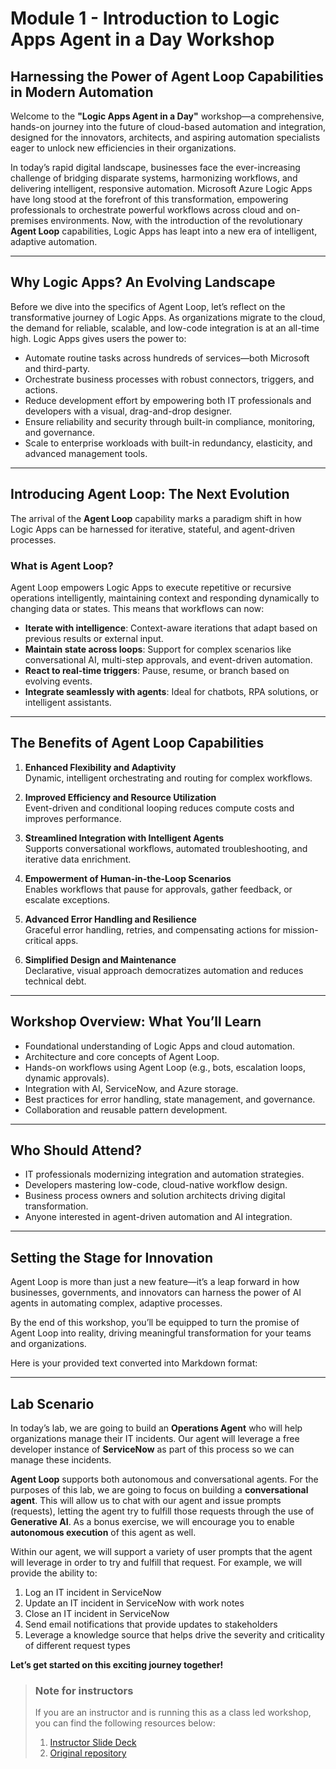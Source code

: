 # Module 1 - Introduction to Logic Apps Agent in a Day Workshop

## Harnessing the Power of Agent Loop Capabilities in Modern Automation

Welcome to the **"Logic Apps Agent in a Day"** workshop—a comprehensive, hands-on journey into the future of cloud-based automation and integration, designed for the innovators, architects, and aspiring automation specialists eager to unlock new efficiencies in their organizations.

In today’s rapid digital landscape, businesses face the ever-increasing challenge of bridging disparate systems, harmonizing workflows, and delivering intelligent, responsive automation. Microsoft Azure Logic Apps have long stood at the forefront of this transformation, empowering professionals to orchestrate powerful workflows across cloud and on-premises environments. Now, with the introduction of the revolutionary **Agent Loop** capabilities, Logic Apps has leapt into a new era of intelligent, adaptive automation.

---

## Why Logic Apps? An Evolving Landscape

Before we dive into the specifics of Agent Loop, let’s reflect on the transformative journey of Logic Apps. As organizations migrate to the cloud, the demand for reliable, scalable, and low-code integration is at an all-time high. Logic Apps gives users the power to:

- Automate routine tasks across hundreds of services—both Microsoft and third-party.
- Orchestrate business processes with robust connectors, triggers, and actions.
- Reduce development effort by empowering both IT professionals and developers with a visual, drag-and-drop designer.
- Ensure reliability and security through built-in compliance, monitoring, and governance.
- Scale to enterprise workloads with built-in redundancy, elasticity, and advanced management tools.

---

## Introducing Agent Loop: The Next Evolution

The arrival of the **Agent Loop** capability marks a paradigm shift in how Logic Apps can be harnessed for iterative, stateful, and agent-driven processes.

### What is Agent Loop?

Agent Loop empowers Logic Apps to execute repetitive or recursive operations intelligently, maintaining context and responding dynamically to changing data or states. This means that workflows can now:

- **Iterate with intelligence**: Context-aware iterations that adapt based on previous results or external input.
- **Maintain state across loops**: Support for complex scenarios like conversational AI, multi-step approvals, and event-driven automation.
- **React to real-time triggers**: Pause, resume, or branch based on evolving events.
- **Integrate seamlessly with agents**: Ideal for chatbots, RPA solutions, or intelligent assistants.

---

## The Benefits of Agent Loop Capabilities

1. **Enhanced Flexibility and Adaptivity**  
   Dynamic, intelligent orchestrating and routing for complex workflows.

2. **Improved Efficiency and Resource Utilization**  
   Event-driven and conditional looping reduces compute costs and improves performance.

3. **Streamlined Integration with Intelligent Agents**  
   Supports conversational workflows, automated troubleshooting, and iterative data enrichment.

4. **Empowerment of Human-in-the-Loop Scenarios**  
   Enables workflows that pause for approvals, gather feedback, or escalate exceptions.

5. **Advanced Error Handling and Resilience**  
   Graceful error handling, retries, and compensating actions for mission-critical apps.

6. **Simplified Design and Maintenance**  
   Declarative, visual approach democratizes automation and reduces technical debt.

---

## Workshop Overview: What You’ll Learn

- Foundational understanding of Logic Apps and cloud automation.
- Architecture and core concepts of Agent Loop.
- Hands-on workflows using Agent Loop (e.g., bots, escalation loops, dynamic approvals).
- Integration with AI, ServiceNow, and Azure storage.
- Best practices for error handling, state management, and governance.
- Collaboration and reusable pattern development.

---

## Who Should Attend?

- IT professionals modernizing integration and automation strategies.
- Developers mastering low-code, cloud-native workflow design.
- Business process owners and solution architects driving digital transformation.
- Anyone interested in agent-driven automation and AI integration.

---

## Setting the Stage for Innovation

Agent Loop is more than just a new feature—it’s a leap forward in how businesses, governments, and innovators can harness the power of AI agents in automating complex, adaptive processes.

By the end of this workshop, you’ll be equipped to turn the promise of Agent Loop into reality, driving meaningful transformation for your teams and organizations.

Here is your provided text converted into Markdown format:

---

## Lab Scenario

In today’s lab, we are going to build an **Operations Agent** who will help organizations manage their IT incidents. Our agent will leverage a free developer instance of **ServiceNow** as part of this process so we can manage these incidents.

**Agent Loop** supports both autonomous and conversational agents. For the purposes of this lab, we are going to focus on building a **conversational agent**. This will allow us to chat with our agent and issue prompts (requests), letting the agent try to fulfill those requests through the use of **Generative AI**. As a bonus exercise, we will encourage you to enable **autonomous execution** of this agent as well.

Within our agent, we will support a variety of user prompts that the agent will leverage in order to try and fulfill that request. For example, we will provide the ability to:

1. Log an IT incident in ServiceNow  
2. Update an IT incident in ServiceNow with work notes  
3. Close an IT incident in ServiceNow  
4. Send email notifications that provide updates to stakeholders  
5. Leverage a knowledge source that helps drive the severity and criticality of different request types 

**Let’s get started on this exciting journey together!**


> ### Note for instructors
> 
> If you are an instructor and is running this as a class led workshop, you can find the following resources below:
> 
> 1. [Instructor Slide Deck](https://github.com/Azure/logicapps-labs/tree/main/docs/logic-apps-agent-in-a-day/resources/Agent_In_a_Day_Instructor.zip "slide deck")
> 2. [Original repository](https://github.com/Azure/logicapps-labs/tree/main/docs/logic-apps-agent-in-a-day "repository")



